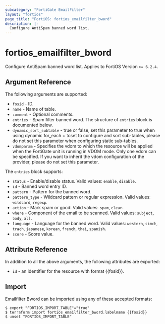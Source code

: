 ```yaml
---
subcategory: "FortiGate EmailFilter"
layout: "fortios"
page_title: "FortiOS: fortios_emailfilter_bword"
description: |-
  Configure AntiSpam banned word list.
---
```


# fortios_emailfilter_bword
Configure AntiSpam banned word list. Applies to FortiOS Version `>= 6.2.4`.

## Argument Reference

The following arguments are supported:

* `fosid` - ID.
* `name` - Name of table.
* `comment` - Optional comments.
* `entries` - Spam filter banned word. The structure of `entries` block is documented below.
* `dynamic_sort_subtable` - true or false, set this parameter to true when using dynamic for_each + toset to configure and sort sub-tables, please do not set this parameter when configuring static sub-tables.
* `vdomparam` - Specifies the vdom to which the resource will be applied when the FortiGate unit is running in VDOM mode. Only one vdom can be specified. If you want to inherit the vdom configuration of the provider, please do not set this parameter.

The `entries` block supports:

* `status` - Enable/disable status. Valid values: `enable`, `disable`.
* `id` - Banned word entry ID.
* `pattern` - Pattern for the banned word.
* `pattern_type` - Wildcard pattern or regular expression. Valid values: `wildcard`, `regexp`.
* `action` - Mark spam or good. Valid values: `spam`, `clear`.
* `where` - Component of the email to be scanned. Valid values: `subject`, `body`, `all`.
* `language` - Language for the banned word. Valid values: `western`, `simch`, `trach`, `japanese`, `korean`, `french`, `thai`, `spanish`.
* `score` - Score value.


## Attribute Reference

In addition to all the above arguments, the following attributes are exported:
* `id` - an identifier for the resource with format {{fosid}}.

## Import

Emailfilter Bword can be imported using any of these accepted formats:
```
$ export "FORTIOS_IMPORT_TABLE"="true"
$ terraform import fortios_emailfilter_bword.labelname {{fosid}}
$ unset "FORTIOS_IMPORT_TABLE"
```
